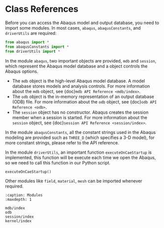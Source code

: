 # Class References

Before you can access the Abaqus model and output database, you need to import some modules. In most cases, `abaqus`, `abaqusConstants`, and `driverUtils` are required:

```python
from abaqus import *
from abaqusConstants import *
from driverUtils import *
```

In the module `abaqus`, two important objects are provided, `mdb` and `session`, which represent the Abaqus model database and a object controls the Abaqus options.

- The `mdb` object is the high-level Abaqus model database. A model database stores models and analysis controls. For more information about the `mdb` object, see {doc}`mdb API Reference <mdb/index>`.
- The `odb` object is the in-memory representation of an output database (ODB) file. For more information about the `odb` object, see  {doc}`odb API Reference <odb>`.
- The `session` object has no constructor. Abaqus creates the session member when a session is started. For more information about the `session` object, see {doc}`session API Reference <session/index>`.

In the module `abaqusConstants`, all the constant strings used in the Abaqus modeling are provided such as `THREE_D` (which specifies a 3-D model), for more constant strings, please refer to the API reference.

In the module `driverUtils`, an important function `executeOnCaeStartup` is implemented, this function will be execute each time we open the Abaqus, so we need to call this function in our Python script.

```python
executeOnCaeStartup()
```

Other modules like `field`, `material`, `mesh` can be imported whenever required.

```{toctree}
:caption: Modules
:maxdepth: 1

mdb/index
odb
session/index
kernel/index
```
